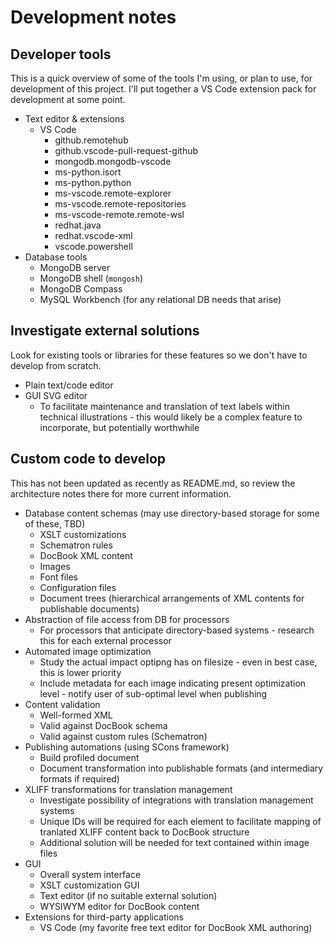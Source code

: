 # Development notes

## Developer tools
This is a quick overview of some of the tools I'm using, or plan to use, for development of this project. I'll put together a VS Code extension pack for development at some point.

- Text editor & extensions
    - VS Code
        - github.remotehub
        - github.vscode-pull-request-github
        - mongodb.mongodb-vscode
        - ms-python.isort
        - ms-python.python
        - ms-vscode.remote-explorer
        - ms-vscode.remote-repositories
        - ms-vscode-remote.remote-wsl
        - redhat.java
        - redhat.vscode-xml
        - vscode.powershell
- Database tools
    - MongoDB server
    - MongoDB shell (`mongosh`)
    - MongoDB Compass
    - MySQL Workbench (for any relational DB needs that arise)

## Investigate external solutions
Look for existing tools or libraries for these features so we don't have to develop from scratch.

- Plain text/code editor
- GUI SVG editor
    - To facilitate maintenance and translation of text labels within technical illustrations - this would likely be a complex feature to incorporate, but potentially worthwhile

## Custom code to develop
This has not been updated as recently as README.md, so review the architecture notes there for more current information.

- Database content schemas (may use directory-based storage for some of these, TBD)
    - XSLT customizations
    - Schematron rules
    - DocBook XML content
    - Images
    - Font files
    - Configuration files
    - Document trees (hierarchical arrangements of XML contents for publishable documents)
- Abstraction of file access from DB for processors
    - For processors that anticipate directory-based systems - research this for each external processor
- Automated image optimization
    - Study the actual impact optipng has on filesize - even in best case, this is lower priority
    - Include metadata for each image indicating present optimization level - notify user of sub-optimal level when publishing
- Content validation
    - Well-formed XML
    - Valid against DocBook schema
    - Valid against custom rules (Schematron)
- Publishing automations (using SCons framework)
    - Build profiled document
    - Document transformation into publishable formats (and intermediary formats if required)
- XLIFF transformations for translation management
    - Investigate possibility of integrations with translation management systems
    - Unique IDs will be required for each element to facilitate mapping of tranlated XLIFF content back to DocBook structure
    - Additional solution will be needed for text contained within image files
- GUI
    - Overall system interface
    - XSLT customization GUI
    - Text editor (if no suitable external solution)
    - WYSIWYM editor for DocBook content
- Extensions for third-party applications
    - VS Code (my favorite free text editor for DocBook XML authoring)